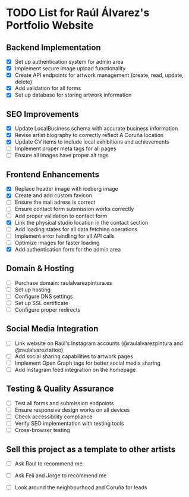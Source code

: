 
# TODO List for Raúl Álvarez's Portfolio Website

## Backend Implementation
- [x] Set up authentication system for admin area
- [x] Implement secure image upload functionality
- [x] Create API endpoints for artwork management (create, read, update, delete)
- [x] Add validation for all forms
- [x] Set up database for storing artwork information

## SEO Improvements
- [x] Update LocalBusiness schema with accurate business information
- [x] Revise artist biography to correctly reflect A Coruña location
- [x] Update CV items to include local exhibitions and achievements
- [ ] Implement proper meta tags for all pages
- [ ] Ensure all images have proper alt tags

## Frontend Enhancements
- [x] Replace header image with iceberg image
- [x] Create and add custom favicon
- [ ] Ensure the mail adress is correct
- [ ] Ensure contact form submission works correctly
- [ ] Add proper validation to contact form
- [x] Link the physical studio location in the contact section
- [ ] Add loading states for all data fetching operations
- [ ] Implement error handling for all API calls
- [ ] Optimize images for faster loading
- [x] Add authentication form for the admin area

## Domain & Hosting
- [ ] Purchase domain: raulalvarezpintura.es
- [ ] Set up hosting
- [ ] Configure DNS settings
- [ ] Set up SSL certificate
- [ ] Configure proper redirects

## Social Media Integration
- [ ] Link website on Raúl's Instagram accounts (@raulalvarezpintura and @raulalvareztattoo)
- [ ] Add social sharing capabilities to artwork pages
- [ ] Implement Open Graph tags for better social media sharing
- [ ] Add Instagram feed integration on the homepage

## Testing & Quality Assurance
- [ ] Test all forms and submission endpoints
- [ ] Ensure responsive design works on all devices
- [ ] Check accessibility compliance
- [ ] Verify SEO implementation with testing tools
- [ ] Cross-browser testing

## Sell this project as a template to other artists
- [ ] Ask Raul to recommend me
- [ ] Ask Feli and Jorge to recommend me
- [ ] Look around the neighbourhood and Coruña for leads


